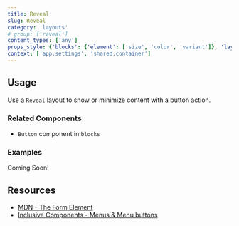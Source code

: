 ```yaml
---
title: Reveal
slug: Reveal
category: 'layouts'
# group: ['reveal']
content_types: ['any']
props_style: {'blocks': {'element': ['size', 'color', 'variant']}, 'layouts': {'container': ['container', 'size']}}
context: ['app.settings', 'shared.container']
---
```


## Usage

Use a `Reveal` layout to show or minimize content with a button action.

### Related Components

- `Button` component in `blocks`

### Examples

<p class="feedback:prose bg:default:000 variant:bare emoji:default">Coming Soon!</p>

## Resources

- [MDN - The Form Element](https://developer.mozilla.org/en-US/docs/Web/HTML/Element/form)
- [Inclusive Components - Menus & Menu buttons](https://inclusive-components.design/menus-menu-buttons/)
